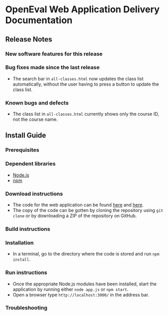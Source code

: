 # OpenEval Web Application Delivery Documentation

## Release Notes

### New software features for this release

### Bug fixes made since the last release

* The search bar in `all-classes.html` now updates the class list automatically, without the user having to press a button to update the class list.

### Known bugs and defects

* The class list in `all-classes.html` currently shows only the course ID, not the course name.

## Install Guide

### Prerequisites

### Dependent libraries

* [Node.js](https://nodejs.org/en/)
* [npm](https://docs.npmjs.com/downloading-and-installing-node-js-and-npm)

### Download instructions

* The code for the web application can be found [here](https://github.com/dedding4341/OpenEval/tree/master/Web) and [here](https://github.com/davidherszenhaut/OpenEvalWebApplication).
* The copy of the code can be gotten by cloning the repository using `git clone` or by downloading a ZIP of the repository on GitHub.

### Build instructions

### Installation

* In a terminal, go to the directory where the code is stored and run `npm install`.

### Run instructions

* Once the appropriate Node.js modules have been installed, start the application by running either `node app.js` or `npm start`.
* Open a browser type `http://localhost:3000/` in the address bar.

### Troubleshooting